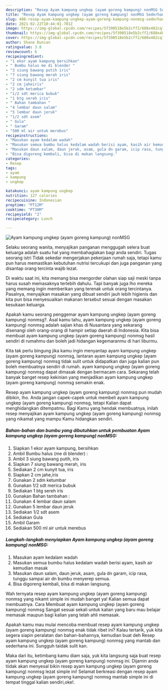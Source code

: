```yaml
---
description: "Resep Ayam kampung ungkep (ayam goreng kampung) nonMSG Sederhana dan Mudah Dibuat"
title: "Resep Ayam kampung ungkep (ayam goreng kampung) nonMSG Sederhana dan Mudah Dibuat"
slug: 408-resep-ayam-kampung-ungkep-ayam-goreng-kampung-nonmsg-sederhana-dan-mudah-dibuat
date: 2021-02-22T10:44:01.701Z
image: https://img-global.cpcdn.com/recipes/5f390518e5b2cff2/680x482cq70/ayam-kampung-ungkep-ayam-goreng-kampung-nonmsg-foto-resep-utama.jpg
thumbnail: https://img-global.cpcdn.com/recipes/5f390518e5b2cff2/680x482cq70/ayam-kampung-ungkep-ayam-goreng-kampung-nonmsg-foto-resep-utama.jpg
cover: https://img-global.cpcdn.com/recipes/5f390518e5b2cff2/680x482cq70/ayam-kampung-ungkep-ayam-goreng-kampung-nonmsg-foto-resep-utama.jpg
author: Shane Duncan
ratingvalue: 3.8
reviewcount: 6
recipeingredient:
- "1 ekor ayam kampung bersihkan"
- " Bumbu halus me di blender "
- "3 siung bawang putih iris"
- "7 siung bawang merah iris"
- "2 cm kunyit tua iris"
- "2 cm jaheiris"
- "2 sdm ketumbar"
- "1/2 sdt merica bubuk"
- "1 btg sereh iris"
- " Bahan tambahan "
- "4 lembar daun salam"
- "5 lembar daun jeruk"
- "1/2 sdt asem"
- " Gula"
- " Garam"
- "500 ml air untuk merebus"
recipeinstructions:
- "Masukan ayam kedalam wadah"
- "Masukan semua bumbu halus kedalam wadah berisi ayam, kasih air kemudian masak"
- "Masukan daun salam, daun jeruk, asam, gula dn garam, icip rasa, tunggu sampai air dn bumbu menyerep semua."
- "Bisa digoreng kembali, bisa di makan langsung."
categories:
- Resep
tags:
- ayam
- kampung
- ungkep

katakunci: ayam kampung ungkep 
nutrition: 127 calories
recipecuisine: Indonesian
preptime: "PT12M"
cooktime: "PT30M"
recipeyield: "2"
recipecategory: Lunch

---
```



![Ayam kampung ungkep (ayam goreng kampung) nonMSG](https://img-global.cpcdn.com/recipes/5f390518e5b2cff2/680x482cq70/ayam-kampung-ungkep-ayam-goreng-kampung-nonmsg-foto-resep-utama.jpg)

Selaku seorang wanita, menyajikan panganan menggugah selera buat keluarga adalah suatu hal yang membahagiakan bagi anda sendiri. Tugas seorang istri Tidak sekedar mengerjakan pekerjaan rumah saja, tetapi kamu pun harus memastikan kebutuhan nutrisi tercukupi dan juga panganan yang disantap orang tercinta wajib lezat.

Di waktu  saat ini, kita memang bisa mengorder olahan siap saji meski tanpa harus susah memasaknya terlebih dahulu. Tapi banyak juga lho mereka yang memang ingin memberikan yang terenak untuk orang tercintanya. Pasalnya, menyajikan masakan yang dibuat sendiri jauh lebih higienis dan kita pun bisa menyesuaikan makanan tersebut sesuai dengan masakan kesukaan keluarga. 



Apakah kamu seorang penggemar ayam kampung ungkep (ayam goreng kampung) nonmsg?. Asal kamu tahu, ayam kampung ungkep (ayam goreng kampung) nonmsg adalah sajian khas di Nusantara yang sekarang disenangi oleh orang-orang di hampir setiap daerah di Indonesia. Kita bisa membuat ayam kampung ungkep (ayam goreng kampung) nonmsg hasil sendiri di rumahmu dan boleh jadi hidangan kegemaranmu di hari liburmu.

Kita tak perlu bingung jika kamu ingin menyantap ayam kampung ungkep (ayam goreng kampung) nonmsg, lantaran ayam kampung ungkep (ayam goreng kampung) nonmsg tidak sulit untuk didapatkan dan juga kalian pun boleh membuatnya sendiri di rumah. ayam kampung ungkep (ayam goreng kampung) nonmsg dapat dimasak dengan bermacam cara. Sekarang telah banyak banget resep kekinian yang menjadikan ayam kampung ungkep (ayam goreng kampung) nonmsg semakin enak.

Resep ayam kampung ungkep (ayam goreng kampung) nonmsg pun mudah dibikin, lho. Anda jangan capek-capek untuk membeli ayam kampung ungkep (ayam goreng kampung) nonmsg, tetapi Kalian dapat menghidangkan ditempatmu. Bagi Kamu yang hendak membuatnya, inilah resep menyajikan ayam kampung ungkep (ayam goreng kampung) nonmsg yang nikamat yang mampu Kamu hidangkan sendiri.

<!--inarticleads1-->

##### Bahan-bahan dan bumbu yang dibutuhkan untuk pembuatan Ayam kampung ungkep (ayam goreng kampung) nonMSG:

1. Siapkan 1 ekor ayam kampung, bersihkan
1. Ambil  Bumbu halus (me di blender) :
1. Ambil 3 siung bawang putih, iris
1. Siapkan 7 siung bawang merah, iris
1. Sediakan 2 cm kunyit tua, iris
1. Siapkan 2 cm jahe,iris
1. Gunakan 2 sdm ketumbar
1. Gunakan 1/2 sdt merica bubuk
1. Sediakan 1 btg sereh iris
1. Gunakan  Bahan tambahan :
1. Gunakan 4 lembar daun salam
1. Gunakan 5 lembar daun jeruk
1. Sediakan 1/2 sdt asem
1. Sediakan  Gula
1. Ambil  Garam
1. Sediakan 500 ml air untuk merebus




<!--inarticleads2-->

##### Langkah-langkah menyiapkan Ayam kampung ungkep (ayam goreng kampung) nonMSG:

1. Masukan ayam kedalam wadah
1. Masukan semua bumbu halus kedalam wadah berisi ayam, kasih air kemudian masak
1. Masukan daun salam, daun jeruk, asam, gula dn garam, icip rasa, tunggu sampai air dn bumbu menyerep semua.
1. Bisa digoreng kembali, bisa di makan langsung.




Wah ternyata resep ayam kampung ungkep (ayam goreng kampung) nonmsg yang nikamt simple ini mudah banget ya! Kalian semua dapat membuatnya. Cara Membuat ayam kampung ungkep (ayam goreng kampung) nonmsg Sangat sesuai sekali untuk kalian yang baru mau belajar memasak maupun bagi kalian yang telah ahli memasak.

Apakah kamu mau mulai mencoba membuat resep ayam kampung ungkep (ayam goreng kampung) nonmsg enak tidak ribet ini? Kalau tertarik, yuk kita segera siapin peralatan dan bahan-bahannya, kemudian buat deh Resep ayam kampung ungkep (ayam goreng kampung) nonmsg yang mantab dan sederhana ini. Sungguh taidak sulit kan. 

Maka dari itu, ketimbang kamu diam saja, yuk kita langsung saja buat resep ayam kampung ungkep (ayam goreng kampung) nonmsg ini. Dijamin anda tiidak akan menyesal bikin resep ayam kampung ungkep (ayam goreng kampung) nonmsg lezat simple ini! Selamat berkreasi dengan resep ayam kampung ungkep (ayam goreng kampung) nonmsg mantab simple ini di tempat tinggal kalian sendiri,oke!.

